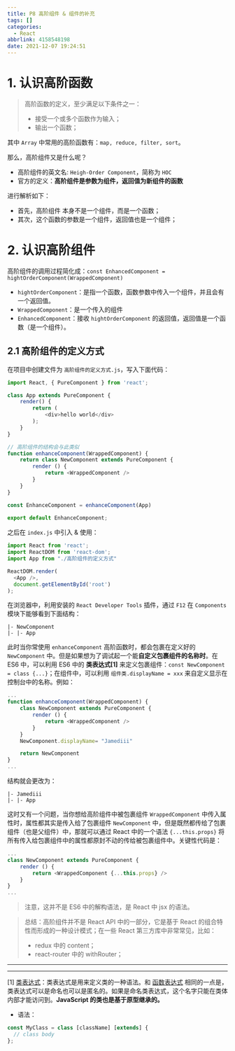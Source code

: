 ```yaml
---
title: P8 高阶组件 & 组件的补充
tags: []
categories:
  - React
abbrlink: 4158548198
date: 2021-12-07 19:24:51
---
```


# 1. 认识高阶函数

> 高阶函数的定义，至少满足以下条件之一：
> - 接受一个或多个函数作为输入；
> - 输出一个函数；

其中 `Array` 中常用的高阶函数有：`map, reduce, filter, sort`。

那么，高阶组件又是什么呢？
- 高阶组件的英文名: `Heigh-Order Component`，简称为 `HOC`
- 官方的定义：**高阶组件是参数为组件，返回值为新组件的函数**

进行解析如下：
- 首先，高阶组件 本身不是一个组件，而是一个函数；
- 其次，这个函数的参数是一个组件，返回值也是一个组件；

# 2. 认识高阶组件

高阶组件的调用过程简化成：`const EnhancedComponent = hightOrderComponent(WrappedComponent)`

- `hightOrderComponent`：是指一个函数，函数参数中传入一个组件，并且会有一个返回值。
- `WrappedComponent`：是一个传入的组件
- `EnhancedComponent`：接收 `hightOrderComponent` 的返回值，返回值是一个函数（是一个组件）。

## 2.1 高阶组件的定义方式

在项目中创建文件为 `高阶组件的定义方式.js`，写入下面代码：

``` javascript
import React, { PureComponent } from 'react';

class App extends PureComponent {
    render() { 
        return (
            <div>hello world</div>
        );
    }
}

// 高阶组件的结构会与此类似
function enhanceComponent(WrappedComponent) {
    return class NewComponent extends PureComponent {
        render () {
            return <WrappedComponent />
        }
    }
}

const EnhanceComponent = enhanceComponent(App)
 
export default EnhanceComponent;
```

之后在 `index.js` 中引入 & 使用：

``` javascript
import React from 'react';
import ReactDOM from 'react-dom';
import App from "./高阶组件的定义方式"

ReactDOM.render(
  <App />,
  document.getElementById('root')
);
```

在浏览器中，利用安装的 `React Developer Tools` 插件，通过 `F12` 在 `Components` 模块下能够看到下面结构：

```
|- NewComponent
|- |- App
```

此时当你常使用 `enhanceComponent` 高阶函数时，都会包裹在定义好的 `NewComponent` 中。但是如果想为了调试起一个能**自定义包裹组件的名称时**。在 ES6 中，可以利用 ES6 中的 **类表达式[1]** 来定义包裹组件：`const NewComponent = class {...}`；在组件中，可以利用 `组件类.displayName = xxx` 来自定义显示在控制台中的名称。例如：

``` javascript
...
function enhanceComponent(WrappedComponent) {
    class NewComponent extends PureComponent {
        render () {
            return <WrappedComponent />
        }
    }
    NewComponent.displayName= "Jamediii"

    return NewComponent
}
...
```

结构就会更改为：

```
|- Jamediii
|- |- App
```

这时又有一个问题，当你想给高阶组件中被包裹组件 `WrappedComponent` 中传入属性时，属性都其实是传入给了包裹组件 `NewComponent` 中，但是既然都传给了包裹组件（也是父组件）中，那就可以通过 React 中的一个语法 `{...this.props}` 将所有传入给包裹组件中的属性都原封不动的传给被包裹组件中。关键性代码是：

``` javascript
...
class NewComponent extends PureComponent {
    render () {
        return <WrappedComponent {...this.props} />
    }
}
...
```

> 注意，这并不是 ES6 中的解构语法，是 React 中 jsx 的语法。

> 总结：高阶组件并不是 React API 中的一部分，它是基于 React 的组合特性而形成的一种设计模式；在一些 React 第三方库中非常常见，比如：
> - redux 中的 content；
> - react-router 中的 withRouter；

---
---

[1] [类表达式](https://developer.mozilla.org/zh-CN/docs/Web/JavaScript/Reference/Operators/class)：类表达式是用来定义类的一种语法。和 [函数表达式](https://developer.mozilla.org/zh-CN/docs/Web/JavaScript/Reference/Operators/function) 相同的一点是，类表达式可以是命名也可以是匿名的。如果是命名类表达式，这个名字只能在类体内部才能访问到。**JavaScript 的类也是基于原型继承的。**
- 语法：
``` javascript
const MyClass = class [className] [extends] {
  // class body
};
```
